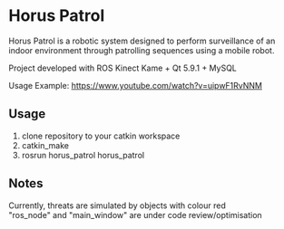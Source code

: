 # Horus Patrol
Horus Patrol is a robotic system designed to perform surveillance of an indoor environment through patrolling sequences using a mobile robot.

Project developed with ROS Kinect Kame + Qt 5.9.1 + MySQL

Usage Example: https://www.youtube.com/watch?v=uipwF1RvNNM



## Usage
1) clone repository to your catkin workspace<br/>
2) catkin_make<br/>
3) rosrun horus_patrol horus_patrol



## Notes
Currently, threats are simulated by objects with colour red<br/>
"ros_node" and "main_window" are under code review/optimisation
